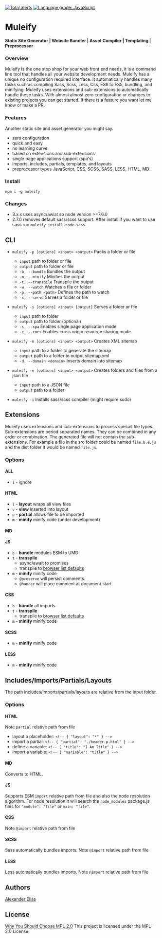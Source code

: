 [![Total alerts](https://img.shields.io/lgtm/alerts/g/vokeio/muleify.svg?logo=lgtm&logoWidth=18)](https://lgtm.com/projects/g/vokeio/muleify/alerts/)
[![Language grade: JavaScript](https://img.shields.io/lgtm/grade/javascript/g/vokeio/muleify.svg?logo=lgtm&logoWidth=18)](https://lgtm.com/projects/g/vokeio/muleify/context:javascript)

# Muleify
**Static Site Generator | Website Bundler | Asset Compiler | Templating | Preprocessor**

### Overview
Muleify is the one stop shop for your web front end needs, it is a command line tool that handles all your website development needs. Muleify has a unique no configuration required interface. It automatically handles many tasks such as compiling Sass, Scss, Less, Css, ES6 to ES5, bundling, and minifying. Muleify uses extensions and sub-extensions to automatically handle these tasks. With almost almost zero configuration or changes to existing projects you can get started. If there is a feature you want let me know or make a PR.

### Features
Another static site and asset generator you might say.
- zero configuration
- quick and easy
- no learning curve
- based on extensions and sub-extensions
- single page applications support (spa's)
- imports, includes, partials, templates, and layouts
- preprocessor types JavaScript, CSS, SCSS, SASS, LESS, HTML, MD

### Install
`npm i -g muleify`

### Changes
- 3.x.x uses async/awiat so node version >=7.6.0
- 2.7.0 removes default sass/scss support. After install if you want to use sass run `muleify install-node-sass`.

## CLI
- `muleify -p [options] <input> <output>` Packs a folder or file
	- `input` path to folder or file
	- `output` path to folder or file
	- `-b, --bundle` Bundles the output
	- `-m, --minify` Minifies the output
	- `-t, --transpile` Transpile the output
	- `-w, --watch` Watches a file or folder
	- `-p, --path <path>` Defines the path to watch
	- `-s, --serve` Serves a folder or file

- `muleify -s [options] <input> [output]` Serves a folder or file
	- `input` path to folder
	- `output` path to folder (optional)
	- `-s, --spa` Enables single page application mode
	- `-c, --cors` Enables cross origin resource sharing mode

- `muleify -m [options] <input> <output>` Creates XML sitemap
	- `input` path to a folder to generate the sitemap
	- `output` path to a folder to output sitemap.xml
	- `-d, --domain <domain>` Inserts domain into sitemap

- `muleify -e [options] <input> <output>` Creates folders and files from a json file
	- `input` path to a JSON file
	- `output` path to a folder

- `muleify -i` Installs sass/scss compiler (might require sudo)

## Extensions
Muleify uses extensions and sub-extensions to process specail file types. Sub-extensions are period separated names. They can be combined in any order or combination. The generated file will not contain the sub-extensions. For example a file in the src folder could be named `file.b.e.js` and the dist folder it would be named `file.js`.

### Options

#### ALL
- `i` - ignore

#### HTML
- `l` - **layout** wraps all view files
- `v` - **view** inserted into layout
- `p` - **partial** allows file to be imported
- `m` - **minify** minify code (under development)

#### MD

#### JS
- `b` - **bundle** modules ESM to UMD
- `t` - **transpile**
	- async/await to promises
	- transpile to [browser list defaults](http://browserl.ist/?q=defaults)
- `m` - **minify** minify code
	- `@preserve` will persist comments.
	- `@banner` will place comment at document start.

#### CSS
- `b` - **bundle** all imports
- `t` - **transpile**
	- transpile to [browser list defaults](http://browserl.ist/?q=defaults)
- `m` - **minify** minify code

#### SCSS
- `m` - **minify** minify code

#### LESS
- `m` - **minify** minify code

## Includes/Imports/Partials/Layouts
The path includes/imports/partials/layouts are relative from the input folder.

### Options

#### HTML
Note `partial` relative path from file
- layout a placeholder: `<!-- { "layout": "*" } -->`
- import a partial: `<!-- { "partial": "./header.p.html" } -->`
- define a variable: `<!-- { "title": "I Am Title" } -->`
- import a variable: `<!-- { "variable": "title" } -->`

#### MD
Converts to HTML.

#### JS
Supports ESM `import` relative path from file and also the node resolution algorithm. For node resolution it will search the `node_modules` package.js files for `"module": "file"` or `main: "file"`.

#### CSS
Note `@import` relative path from file

#### SCSS
Sass automatically bundles imports.
Note `@import` relative path from file

#### LESS
Less automatically bundles imports.
Note `@import` relative path from file

## Authors
[Alexander Elias](https://github.com/vokeio)

## License
[Why You Should Choose MPL-2.0](http://veldstra.org/2016/12/09/you-should-choose-mpl2-for-your-opensource-project.html)
This project is licensed under the MPL-2.0 License
